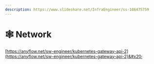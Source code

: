 ```yaml
---
description: https://www.slideshare.net/InfraEngineer/ss-186475759
---
```


# 🕸️ Network

[https://anyflow.net/sw-engineer/kubernetes-gateway-api-2](https://anyflow.net/sw-engineer/kubernetes-gateway-api-2)&#x20;
